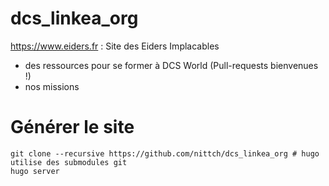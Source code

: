 # dcs_linkea_org
https://www.eiders.fr : Site des Eiders Implacables
- des ressources pour se former à DCS World (Pull-requests bienvenues !)
- nos missions

# Générer le site
```shell
git clone --recursive https://github.com/nittch/dcs_linkea_org # hugo utilise des submodules git
hugo server
```
